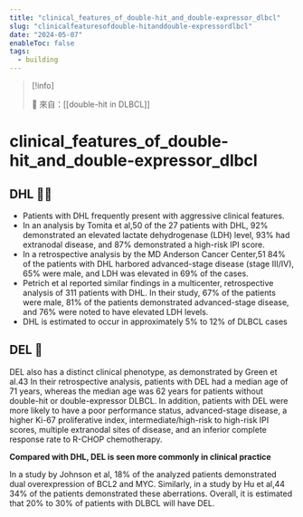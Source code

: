 ```yaml
---
title: "clinical_features_of_double-hit_and_double-expressor_dlbcl"
slug: "clinicalfeaturesofdouble-hitanddouble-expressordlbcl"
date: "2024-05-07"
enableToc: false
tags:
  - building
---
```


> [!info]
>
> 🌱 來自：[[double-hit in DLBCL]]

# clinical_features_of_double-hit_and_double-expressor_dlbcl

## DHL 👊👊

- Patients with DHL frequently present with aggressive clinical features.
- In an analysis by Tomita et al,50 of the 27 patients with DHL, 92% demonstrated an elevated lactate dehydrogenase (LDH) level, 93% had extranodal disease, and 87% demonstrated a high-risk IPI score.
- In a retrospective analysis by the MD Anderson Cancer Center,51 84% of the patients with DHL harbored advanced-stage disease (stage III/IV), 65% were male, and LDH was elevated in 69% of the cases.
- Petrich et al reported similar findings in a multicenter, retrospective analysis of 311 patients with DHL. In their study, 67% of the patients were male, 81% of the patients demonstrated advanced-stage disease, and 76% were noted to have elevated LDH levels.
- DHL is estimated to occur in approximately 5% to 12% of DLBCL cases

## DEL 👀

DEL also has a distinct clinical phenotype, as demonstrated by Green et al.43
In their retrospective analysis, patients with DEL had a median age of 71 years, whereas the median age was 62 years for patients without double-hit or double-expressor DLBCL.
In addition, patients with DEL were more likely to have a poor performance status, advanced-stage disease, a higher Ki-67 proliferative index, intermediate/high-risk to high-risk IPI scores, multiple extranodal sites of disease, and an inferior complete response rate to R-CHOP chemotherapy.

**Compared with DHL, DEL is seen more commonly in clinical practice**

In a study by Johnson et al,
18% of the analyzed patients demonstrated dual overexpression of BCL2 and MYC. Similarly, in a study by Hu et al,44 34% of the patients demonstrated these aberrations. Overall, it is estimated that 20% to 30% of patients with DLBCL will have DEL.
